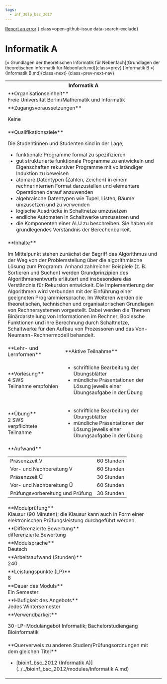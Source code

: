 ```yaml
---
tags:
  - inf_30lp_bsc_2017
---
```

[Report an error](https://github.com/SGSSGene/FUB-SUP/issues/new?title=Error%20in%20%22Informatik%20A%22&body=There%20seems%20to%20be%20an%20error%20in%20module%20%22Informatik%20A%22%2E%0A%0A%3CDescribe%20here%20a%20slightly%20more%20detailed%20description%20of%20what%20is%20wrong%3E&labels=bug)
{ class=open-github-issue data-search-exclude}

# Informatik A

[« Grundlagen der theoretischen Informatik für Nebenfach](Grundlagen der theoretischen Informatik für Nebenfach.md){class=prev}
[Informatik B »](Informatik B.md){class=next}
{class=prev-next-nav}

<table markdown id="moduledesc">
<tr markdown class="moduledesc_head"><th colspan="2">Informatik A </th></tr>
<tr markdown><td colspan="2">**Organisationseinheit**   <br>Freie Universität Berlin/Mathematik und Informatik</td></tr>


<tr markdown><td colspan="2">**Zugangsvoraussetzungen** <br>

Keine


</td></tr>
<tr markdown><td colspan="2">**Qualifikationsziele**    <br>

Die Studentinnen und Studenten sind in der Lage,

- funktionale Programme formal zu spezifizieren
- gut strukturierte funktionale Programme zu entwickeln und Eigenschaften
  rekursiver Programme mit vollständiger Induktion zu beweisen
- atomare Datentypen (Zahlen, Zeichen) in einem rechnerinternen Format
  darzustellen und elementare Operationen darauf anzuwenden
- algebraische Datentypen wie Tupel, Listen, Bäume umzusetzen und zu
  verwenden
- logische Ausdrücke in Schaltnetze umzusetzen
- endliche Automaten in Schaltwerke umzusetzen und
- die Komponenten einer ALU zu beschreiben. Sie haben ein grundlegendes
  Verständnis der Berechenbarkeit.


</td></tr>
<tr markdown><td colspan="2">**Inhalte**                <br>

Im Mittelpunkt stehen zunächst der Begriff des Algorithmus und der Weg von
der Problemstellung über die algorithmische Lösung zum Programm. Anhand
zahlreicher Beispiele (z. B. Sortieren und Suchen) werden Grundprinzipien
des Algorithmenentwurfs erläutert und insbesondere das Verständnis für
Rekursion entwickelt. Die Implementierung der Algorithmen wird verbunden mit
der Einführung einer geeigneten Programmiersprache. Im Weiteren werden die
theoretischen, technischen und organisatorischen Grundlagen von
Rechnersystemen vorgestellt. Dabei werden die Themen Binärdarstellung von
Informationen im Rechner, Boolesche Funktionen und ihre Berechnung durch
Schaltnetze, Schaltwerke für den Aufbau von Prozessoren und das
Von-Neumann-Rechnermodell behandelt.


</td></tr>

<tr markdown><td>**Lehr- und Lernformen**</td><td>**Aktive Teilnahme**</td></tr>
<tr markdown><td> **Vorlesung** <br>4 SWS <br> Teilnahme empfohlen</td><td>

- schriftliche Bearbeitung der Übungsblätter
- mündliche Präsentationen der Lösung jeweils einer Übungsaufgabe in der Übung
</td></tr>
<tr markdown><td> **Übung** <br>2 SWS <br> verpflichtete Teilnahme</td><td>

- schriftliche Bearbeitung der Übungsblätter
- mündliche Präsentationen der Lösung jeweils einer Übungsaufgabe in der Übung
</td></tr>
<tr markdown><td colspan="2">**Aufwand**                <br>
<table class="aufwand_table">
<tr><td>Präsenzzeit V</td><td>60 Stunden</td></tr>
<tr><td>Vor- und Nachbereitung V</td><td>60 Stunden</td></tr>
<tr><td>Präsenzzeit Ü</td><td>30 Stunden</td></tr>
<tr><td>Vor- und Nachbereitung Ü</td><td>60 Stunden</td></tr>
<tr><td>Prüfungsvorbereitung und Prüfung</td><td>30 Stunden</td></tr>
</table>

</td></tr>
<tr markdown><td colspan="2">**Modulprüfung**             <br>Klausur (90 Minuten); die Klausur kann auch in Form einer elektronischen
Prüfungsleistung durchgeführt werden.


</td></tr>
<tr markdown><td colspan="2">**Differenzierte Bewertung** <br>differenzierte Bewertung

</td></tr>
<tr markdown><td colspan="2">**Modulsprache**             <br>Deutsch</td></tr>
<tr markdown><td colspan="2">**Arbeitsaufwand (Stunden)** <br>240</td></tr>
<tr markdown><td colspan="2">**Leistungspunkte (LP)**     <br>8</td></tr>
<tr markdown><td colspan="2">**Dauer des Moduls**         <br>Ein Semester</td></tr>
<tr markdown><td colspan="2">**Häufigkeit des Angebots**  <br>Jedes Wintersemester</td></tr>
<tr markdown><td colspan="2">**Verwendbarkeit**           <br>

30-LP-Modulangebot Informatik; Bachelorstudiengang Bioinformatik


</td></tr>

<tr markdown><td colspan="2">**Querverweis zu anderen Studien/Prüfungsordnungen mit dem gleichen Titel**<br>


- [bioinf_bsc_2012 (Informatik A)](../../bioinf_bsc_2012/modules/Informatik A.md)

</td></tr>

</table>
